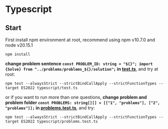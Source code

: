 # Typescript

## Start

First install npm environment at root, recommend using npm v10.7.0 and node v20.15.1

```shell
npm install
```

**change problem sentence
`const PROBLEM_ID: string = "${}";
import {Solve} from "../problems/problems_${}/solution";`
in [test.ts](test.ts)**, and try at root:

```shell
npm test --alwaysStrict --strictBindCallApply --strictFunctionTypes --target ES2022 typescript/test.ts
```

or if you want to run more than one questions,
**change problem and problem folder `const PROBLEMS: string[][] = [["1", "problems"], ["2", "problems"]];` in [problems.test.ts](problems.test.ts)**, and try:
```shell
npm test --alwaysStrict --strictBindCallApply --strictFunctionTypes --target ES2022 typescript/problems.test.ts
```
